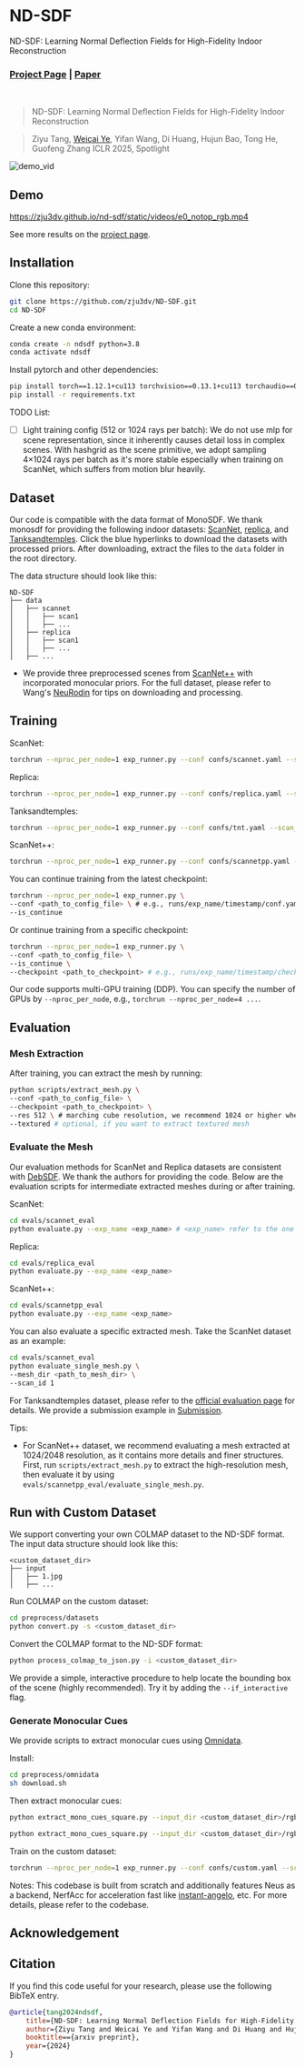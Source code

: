 # ND-SDF
ND-SDF: Learning Normal Deflection Fields for High-Fidelity Indoor Reconstruction
### [Project Page](https://zju3dv.github.io/nd-sdf/) | [Paper](https://www.arxiv.org/abs/2408.12598)
<br/>

> ND-SDF: Learning Normal Deflection Fields for High-Fidelity Indoor Reconstruction

> Ziyu Tang, [Weicai Ye](https://ywcmaike.github.io/), Yifan Wang, Di Huang, Hujun Bao, Tong He, Guofeng Zhang
> ICLR 2025, Spotlight

![demo_vid](assets/teaser.png)

## Demo

https://zju3dv.github.io/nd-sdf/static/videos/e0_notop_rgb.mp4

See more results on the [project page](https://zju3dv.github.io/nd-sdf/).

## Installation
Clone this repository:
```bash
git clone https://github.com/zju3dv/ND-SDF.git
cd ND-SDF
```
Create a new conda environment:
```bash
conda create -n ndsdf python=3.8
conda activate ndsdf
```
Install pytorch and other dependencies:
```bash
pip install torch==1.12.1+cu113 torchvision==0.13.1+cu113 torchaudio==0.12.1 -f https://download.pytorch.org/whl/torch_stable.html
pip install -r requirements.txt
```

TODO List:
- [ ] Light training config (512 or 1024 rays per batch): We do not use mlp for scene representation, since it inherently causes detail loss in complex scenes. With hashgrid as the scene primitive, we adopt sampling 4×1024 rays per batch as it's more stable especially when training on ScanNet, which suffers from motion blur heavily.
## Dataset
Our code is compatible with the data format of MonoSDF. We thank monosdf for providing the following indoor datasets: [ScanNet](https://s3.eu-central-1.amazonaws.com/avg-projects/monosdf/data/scannet.tar), [replica](https://s3.eu-central-1.amazonaws.com/avg-projects/monosdf/data/Replica.tar), and [Tanksandtemples](https://s3.eu-central-1.amazonaws.com/avg-projects/monosdf/data/tnt_advanced.tar). Click the blue hyperlinks to download the datasets with processed priors. After downloading, extract the files to the `data` folder in the root directory.

The data structure should look like this:
```
ND-SDF
├── data
│   ├── scannet
│   │   ├── scan1
│   │   ├── ...
│   ├── replica
│   │   ├── scan1
│   │   ├── ...
│   ├── ...
```

- We provide three preprocessed scenes from [ScanNet++](https://drive.google.com/file/d/13yIvSndiOT3XhDrAbpY2dIQSo1Qja08s/view?usp=drive_link) with incorporated monocular priors. For the full dataset, please refer to Wang's [NeuRodin](https://github.com/Open3DVLab/NeuRodin) for tips on downloading and processing.

## Training
ScanNet:
```bash
torchrun --nproc_per_node=1 exp_runner.py --conf confs/scannet.yaml --scan_id 1
```
Replica:
```bash
torchrun --nproc_per_node=1 exp_runner.py --conf confs/replica.yaml --scan_id 1
```
Tanksandtemples:
```bash
torchrun --nproc_per_node=1 exp_runner.py --conf confs/tnt.yaml --scan_id 1
```
ScanNet++:
```bash
torchrun --nproc_per_node=1 exp_runner.py --conf confs/scannetpp.yaml --scan_id 1
```

You can continue training from the latest checkpoint:
```bash
torchrun --nproc_per_node=1 exp_runner.py \
--conf <path_to_config_file> \ # e.g., runs/exp_name/timestamp/conf.yaml
--is_continue
```
Or continue training from a specific checkpoint:
```bash
torchrun --nproc_per_node=1 exp_runner.py \
--conf <path_to_config_file> \
--is_continue \
--checkpoint <path_to_checkpoint> # e.g., runs/exp_name/timestamp/checkpoints/xxx.pth
```
Our code supports multi-GPU training (DDP). You can specify the number of GPUs by `--nproc_per_node`, e.g., `torchrun --nproc_per_node=4 ...`.


## Evaluation
### Mesh Extraction

After training, you can extract the mesh by running:
```bash
python scripts/extract_mesh.py \
--conf <path_to_config_file> \
--checkpoint <path_to_checkpoint> \
--res 512 \ # marching cube resolution, we recommend 1024 or higher when evaluating large complex scenes.
--textured # optional, if you want to extract textured mesh
```

### Evaluate the Mesh

Our evaluation methods for ScanNet and Replica datasets are consistent with [DebSDF](https://github.com/DavidXu-JJ/DebSDF). We thank the authors for providing the code. Below are the evaluation scripts for intermediate extracted meshes during or after training. 

ScanNet:
```bash
cd evals/scannet_eval
python evaluate.py --exp_name <exp_name> # <exp_name> refer to the one defined in the config file
````
Replica:
```bash
cd evals/replica_eval
python evaluate.py --exp_name <exp_name>
```
ScanNet++:
```bash
cd evals/scannetpp_eval
python evaluate.py --exp_name <exp_name>
```
You can also evaluate a specific extracted mesh. Take the ScanNet dataset as an example:
```bash
cd evals/scannet_eval
python evaluate_single_mesh.py \
--mesh_dir <path_to_mesh_dir> \
--scan_id 1
```
For Tanksandtemples dataset, please refer to the [official evaluation page](https://www.tanksandtemples.org/) for details. We provide a submission example in [Submission](https://drive.google.com/file/d/1Q8-E6jwCCCg-yp3T8Ey6yD4Awr6eS9y8/view?usp=drive_link).

Tips:
- For ScanNet++ dataset, we recommend evaluating a mesh extracted at 1024/2048 resolution, as it contains more details and finer structures. First, run `scripts/extract_mesh.py` to extract the high-resolution mesh, then evaluate it by using `evals/scannetpp_eval/evaluate_single_mesh.py`.
## Run with Custom Dataset
We support converting your own COLMAP dataset to the ND-SDF format. The input data structure should look like this:
```
<custom_dataset_dir>
├── input
│   ├── 1.jpg
│   ├── ...
```
Run COLMAP on the custom dataset:
```bash
cd preprocess/datasets
python convert.py -s <custom_dataset_dir>
```
Convert the COLMAP format to the ND-SDF format:
```bash
python process_colmap_to_json.py -i <custom_dataset_dir> 
```
We provide a simple, interactive procedure to help locate the bounding box of the scene (highly recommended). Try it by adding the `--if_interactive` flag.

### Generate Monocular Cues
We provide scripts to extract monocular cues using [Omnidata](https://github.com/EPFL-VILAB/omnidata?tab=readme-ov-file).

Install:
```bash
cd preprocess/omnidata
sh download.sh
```
Then extract monocular cues:
```bash
python extract_mono_cues_square.py --input_dir <custom_dataset_dir>/rgb --output_dir <custom_dataset_dir> --task normal
```
```bash
python extract_mono_cues_square.py --input_dir <custom_dataset_dir>/rgb --output_dir <custom_dataset_dir> --task depth
```
Train on the custom dataset:
```bash
torchrun --nproc_per_node=1 exp_runner.py --conf confs/custom.yaml --scan_id -1 --data_dir <custom_dataset_dir>
```

Notes: This codebase is built from scratch and additionally features Neus as a backend, NerfAcc for acceleration fast like [instant-angelo](https://github.com/hugoycj/Instant-angelo), etc. For more details, please refer to the codebase.

## Acknowledgement

## Citation

If you find this code useful for your research, please use the following BibTeX entry.

```bibtex
@article{tang2024ndsdf,
    title={ND-SDF: Learning Normal Deflection Fields for High-Fidelity Indoor Reconstruction},
    author={Ziyu Tang and Weicai Ye and Yifan Wang and Di Huang and Hujun Bao and Tong He and Guofeng Zhang},
    booktitle=={arxiv preprint},
    year={2024}
}
```
